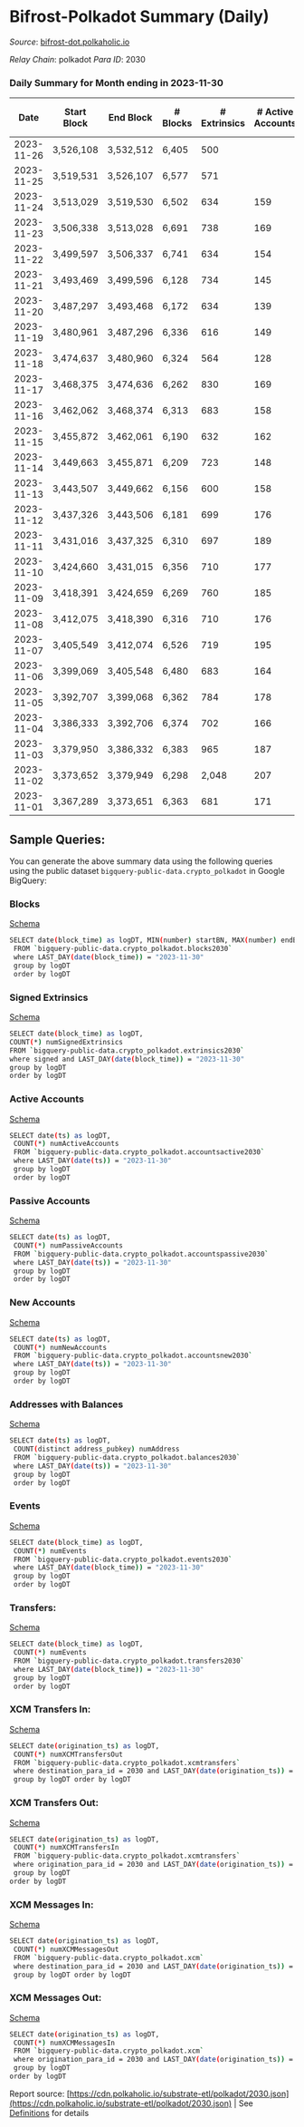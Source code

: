 # Bifrost-Polkadot Summary (Daily)

_Source_: [bifrost-dot.polkaholic.io](https://bifrost-dot.polkaholic.io)

*Relay Chain*: polkadot
*Para ID*: 2030



### Daily Summary for Month ending in 2023-11-30


| Date    | Start Block | End Block | # Blocks | # Extrinsics | # Active Accounts | # Passive Accounts | # New Accounts | # Addresses | # Events  | # Transfers ($USD) | # XCM Transfers In ($USD) | # XCM Transfers Out ($USD) | # XCM In | # XCM Out | Issues |
|---------|-------------|-----------|----------|--------------|-------------------|--------------------|----------------|-------------|-----------|--------------------|---------------------------|----------------------------|----------|-----------|--------|
| 2023-11-26 | 3,526,108 | 3,532,512 | 6,405 | 500 |  |  |  |  | 18,474 | 657 ($84,571.51) |   |   |  |  |  |
| 2023-11-25 | 3,519,531 | 3,526,107 | 6,577 | 571 |  |  |  |  | 19,459 | 664 ($358,316.69) | 40 ($47,949.76) | 21 ($74,078.49) | 75 | 74 |  |
| 2023-11-24 | 3,513,029 | 3,519,530 | 6,502 | 634 | 159 | 49 |  | 6,501 | 19,732 | 715 ($2,459,196.99) | 36 ($1,867,425.26) | 18 ($51,447.93) | 73 | 107 |  |
| 2023-11-23 | 3,506,338 | 3,513,028 | 6,691 | 738 | 169 | 193 | 20 | 6,489 | 22,357 | 1,090 ($328,321.69) | 55 ($63,263.02) | 22 ($70,544.95) | 128 | 119 |  |
| 2023-11-22 | 3,499,597 | 3,506,337 | 6,741 | 634 | 154 | 57 | 19 | 6,470 | 20,792 | 766 ($156,950.10) | 58 ($66,803.29) | 10 ($1,758.26) | 92 | 81 |  |
| 2023-11-21 | 3,493,469 | 3,499,596 | 6,128 | 734 | 145 | 54 | 17 | 6,452 | 21,019 | 982 ($127,881.35) | 66 ($85,796.78) | 14 ($19,904.01) | 152 | 115 |  |
| 2023-11-20 | 3,487,297 | 3,493,468 | 6,172 | 634 | 139 | 61 | 18 | 6,436 | 19,586 | 654 ($117,942.21) | 59 ($95,470.77) | 17 ($8,155.58) | 120 | 101 |  |
| 2023-11-19 | 3,480,961 | 3,487,296 | 6,336 | 616 | 149 | 90 | 19 | 6,418 | 21,001 | 891 ($673,061.26) | 124 ($586,340.31) | 37 ($62,142.53) | 224 | 165 |  |
| 2023-11-18 | 3,474,637 | 3,480,960 | 6,324 | 564 | 128 | 54 | 11 | 6,401 | 19,528 | 677 ($337,021.78) | 77 ($202,632.35) | 8 ($3,626.61) | 132 | 85 |  |
| 2023-11-17 | 3,468,375 | 3,474,636 | 6,262 | 830 | 169 | 50 | 13 | 6,390 | 21,880 | 988 ($456,864.84) | 72 ($313,043.10) | 11 ($3,646.77) | 108 | 95 |  |
| 2023-11-16 | 3,462,062 | 3,468,374 | 6,313 | 683 | 158 | 41 |  | 6,377 | 20,953 | 814 ($644,718.93) | 74 ($334,660.50) | 24 ($221,692.86) | 151 | 106 |  |
| 2023-11-15 | 3,455,872 | 3,462,061 | 6,190 | 632 | 162 | 61 | 23 | 6,356 | 20,565 | 822 ($314,795.62) | 85 ($190,043.58) | 34 ($71,069.08) | 220 | 125 |  |
| 2023-11-14 | 3,449,663 | 3,455,871 | 6,209 | 723 | 148 | 62 | 20 | 6,333 | 21,229 | 920 ($99,368.97) | 78 ($79,688.45) | 18 ($6,641.19) | 211 | 148 |  |
| 2023-11-13 | 3,443,507 | 3,449,662 | 6,156 | 600 | 158 | 60 | 17 | 6,313 | 19,800 | 917 ($272,259.54) | 83 ($105,707.00) | 6 ($1,299.41) | 188 | 122 |  |
| 2023-11-12 | 3,437,326 | 3,443,506 | 6,181 | 699 | 176 | 45 | 26 | 6,296 | 20,865 | 1,035 ($255,792.39) | 91 ($277,573.92) | 6 ($3,884.26) | 225 | 173 |  |
| 2023-11-11 | 3,431,016 | 3,437,325 | 6,310 | 697 | 189 | 56 | 9 | 6,272 | 20,804 | 904 ($1,329,619.33) | 97 ($1,141,457.39) | 6 ($13,363.33) | 227 | 166 |  |
| 2023-11-10 | 3,424,660 | 3,431,015 | 6,356 | 710 | 177 | 49 | 16 | 6,266 | 20,919 | 806 ($422,836.22) | 85 ($372,107.50) | 11 ($2,496.04) | 150 | 100 |  |
| 2023-11-09 | 3,418,391 | 3,424,659 | 6,269 | 760 | 185 | 52 | 25 | 6,252 | 21,289 | 864 ($184,803.59) | 106 ($127,842.89) | 15 ($10,451.18) | 200 | 125 |  |
| 2023-11-08 | 3,412,075 | 3,418,390 | 6,316 | 710 | 176 | 51 | 33 | 6,227 | 20,806 | 826 ($129,377.85) | 95 ($93,840.53) | 20 ($10,530.52) | 146 | 94 |  |
| 2023-11-07 | 3,405,549 | 3,412,074 | 6,526 | 719 | 195 | 51 | 28 | 6,194 | 21,331 | 911 ($190,589.95) | 89 ($74,751.89) | 9 ($10,006.92) | 172 | 96 |  |
| 2023-11-06 | 3,399,069 | 3,405,548 | 6,480 | 683 | 164 | 45 | 25 | 6,166 | 20,775 | 673 ($113,717.41) | 84 ($70,958.16) | 10 ($19,173.92) | 161 | 102 |  |
| 2023-11-05 | 3,392,707 | 3,399,068 | 6,362 | 784 | 178 | 59 | 29 | 6,141 | 21,548 | 884 ($280,203.05) | 83 ($201,949.15) | 15 ($17,357.17) | 120 | 92 |  |
| 2023-11-04 | 3,386,333 | 3,392,706 | 6,374 | 702 | 166 | 51 | 22 | 6,116 | 20,795 | 729 ($276,024.47) | 93 ($226,512.79) | 14 ($28,213.88) | 149 | 104 |  |
| 2023-11-03 | 3,379,950 | 3,386,332 | 6,383 | 965 | 187 | 51 | 19 | 6,095 | 23,107 | 964 ($199,149.21) | 98 ($126,231.65) | 10 ($5,572.68) | 185 | 129 |  |
| 2023-11-02 | 3,373,652 | 3,379,949 | 6,298 | 2,048 | 207 | 70 | 28 | 6,077 | 29,625 | 1,036 ($1,112,380.08) | 95 ($574,507.43) | 16 ($14,145.13) | 158 | 98 |  |
| 2023-11-01 | 3,367,289 | 3,373,651 | 6,363 | 681 | 171 | 62 | 22 | 6,050 | 20,804 | 979 ($228,364.26) | 94 ($135,266.57) | 9 ($12,400.21) | 179 | 130 |  |

## Sample Queries:
You can generate the above summary data using the following queries using the public dataset `bigquery-public-data.crypto_polkadot` in Google BigQuery:


### Blocks 

[Schema](https://github.com/colorfulnotion/substrate-etl/blob/main/schema/blocks.json)

```bash
SELECT date(block_time) as logDT, MIN(number) startBN, MAX(number) endBN, COUNT(*) numBlocks 
 FROM `bigquery-public-data.crypto_polkadot.blocks2030`  
 where LAST_DAY(date(block_time)) = "2023-11-30" 
 group by logDT 
 order by logDT
```

### Signed Extrinsics 

[Schema](https://github.com/colorfulnotion/substrate-etl/blob/main/schema/extrinsics.json)

```bash
SELECT date(block_time) as logDT, 
COUNT(*) numSignedExtrinsics 
FROM `bigquery-public-data.crypto_polkadot.extrinsics2030`  
where signed and LAST_DAY(date(block_time)) = "2023-11-30" 
group by logDT 
order by logDT
```

### Active Accounts 

[Schema](https://github.com/colorfulnotion/substrate-etl/blob/main/schema/accountsactive.json)

```bash
SELECT date(ts) as logDT, 
 COUNT(*) numActiveAccounts 
 FROM `bigquery-public-data.crypto_polkadot.accountsactive2030` 
 where LAST_DAY(date(ts)) = "2023-11-30" 
 group by logDT 
 order by logDT
```

### Passive Accounts 

[Schema](https://github.com/colorfulnotion/substrate-etl/blob/main/schema/accountspassive.json)

```bash
SELECT date(ts) as logDT, 
 COUNT(*) numPassiveAccounts 
 FROM `bigquery-public-data.crypto_polkadot.accountspassive2030` 
 where LAST_DAY(date(ts)) = "2023-11-30" 
 group by logDT 
 order by logDT
```

### New Accounts 

[Schema](https://github.com/colorfulnotion/substrate-etl/blob/main/schema/accountsnew.json)

```bash
SELECT date(ts) as logDT, 
 COUNT(*) numNewAccounts 
 FROM `bigquery-public-data.crypto_polkadot.accountsnew2030` 
 where LAST_DAY(date(ts)) = "2023-11-30" 
 group by logDT
 order by logDT
```

### Addresses with Balances 

[Schema](https://github.com/colorfulnotion/substrate-etl/blob/main/schema/balances.json)

```bash
SELECT date(ts) as logDT,
 COUNT(distinct address_pubkey) numAddress 
 FROM `bigquery-public-data.crypto_polkadot.balances2030` 
 where LAST_DAY(date(ts)) = "2023-11-30" 
 group by logDT 
 order by logDT
```

### Events 

[Schema](https://github.com/colorfulnotion/substrate-etl/blob/main/schema/events.json)

```bash
SELECT date(block_time) as logDT, 
 COUNT(*) numEvents 
 FROM `bigquery-public-data.crypto_polkadot.events2030` 
 where LAST_DAY(date(block_time)) = "2023-11-30" 
 group by logDT 
 order by logDT
```

### Transfers:

[Schema](https://github.com/colorfulnotion/substrate-etl/blob/main/schema/transfers.json)

```bash
SELECT date(block_time) as logDT, 
 COUNT(*) numEvents 
 FROM `bigquery-public-data.crypto_polkadot.transfers2030` 
 where LAST_DAY(date(block_time)) = "2023-11-30" 
 group by logDT 
 order by logDT
```

### XCM Transfers In: 

[Schema](https://github.com/colorfulnotion/substrate-etl/blob/main/schema/xcmtransfers.json)

```bash
SELECT date(origination_ts) as logDT, 
 COUNT(*) numXCMTransfersOut 
 FROM `bigquery-public-data.crypto_polkadot.xcmtransfers` 
 where destination_para_id = 2030 and LAST_DAY(date(origination_ts)) = "2023-11-30" 
 group by logDT order by logDT
```

### XCM Transfers Out: 

[Schema](https://github.com/colorfulnotion/substrate-etl/blob/main/schema/xcmtransfers.json)

```bash
SELECT date(origination_ts) as logDT, 
 COUNT(*) numXCMTransfersIn 
 FROM `bigquery-public-data.crypto_polkadot.xcmtransfers` 
 where origination_para_id = 2030 and LAST_DAY(date(origination_ts)) = "2023-11-30" 
 group by logDT 
order by logDT
```

### XCM Messages In: 

[Schema](https://github.com/colorfulnotion/substrate-etl/blob/main/schema/xcm.json)

```bash
SELECT date(origination_ts) as logDT, 
 COUNT(*) numXCMMessagesOut 
 FROM `bigquery-public-data.crypto_polkadot.xcm` 
 where destination_para_id = 2030 and LAST_DAY(date(origination_ts)) = "2023-11-30" 
 group by logDT order by logDT
```

### XCM Messages Out: 

[Schema](https://github.com/colorfulnotion/substrate-etl/blob/main/schema/xcm.json)

```bash
SELECT date(origination_ts) as logDT, 
 COUNT(*) numXCMMessagesIn 
 FROM `bigquery-public-data.crypto_polkadot.xcm` 
 where origination_para_id = 2030 and LAST_DAY(date(origination_ts)) = "2023-11-30" 
 group by logDT 
order by logDT
```


Report source: [https://cdn.polkaholic.io/substrate-etl/polkadot/2030.json](https://cdn.polkaholic.io/substrate-etl/polkadot/2030.json) | See [Definitions](/DEFINITIONS.md) for details
